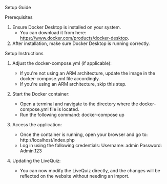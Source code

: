 
Setup Guide

Prerequisites
1. Ensure Docker Desktop is installed on your system.
    - You can download it from here: https://www.docker.com/products/docker-desktop.
2. After installation, make sure Docker Desktop is running correctly.

Setup Instructions

1. Adjust the docker-compose.yml (if applicable):
    - If you're not using an ARM architecture, update the image in the docker-compose.yml file accordingly.
    - If you're using an ARM architecture, skip this step.

2. Start the Docker container:
    - Open a terminal and navigate to the directory where the docker-compose.yml file is located.
    - Run the following command:
      docker-compose up

3. Access the application:
    - Once the container is running, open your browser and go to:  
      http://localhost/index.php
    - Log in using the following credentials:
      Username: admin
      Password: Admin.123

4. Updating the LiveQuiz:
    - You can now modify the LiveQuiz directly, and the changes will be reflected on the website without needing an import.
